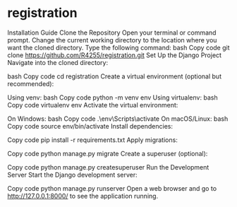 # registration
Installation Guide
Clone the Repository
Open your terminal or command prompt.
Change the current working directory to the location where you want the cloned directory.
Type the following command:
bash
Copy code
git clone https://github.com/R4255/registration.git
Set Up the Django Project
Navigate into the cloned directory:

bash
Copy code
cd registration
Create a virtual environment (optional but recommended):

Using venv:
bash
Copy code
python -m venv env
Using virtualenv:
bash
Copy code
virtualenv env
Activate the virtual environment:

On Windows:
bash
Copy code
.\env\Scripts\activate
On macOS/Linux:
bash
Copy code
source env/bin/activate
Install dependencies:

Copy code
pip install -r requirements.txt
Apply migrations:

Copy code
python manage.py migrate
Create a superuser (optional):

Copy code
python manage.py createsuperuser
Run the Development Server
Start the Django development server:

Copy code
python manage.py runserver
Open a web browser and go to http://127.0.0.1:8000/ to see the application running.


